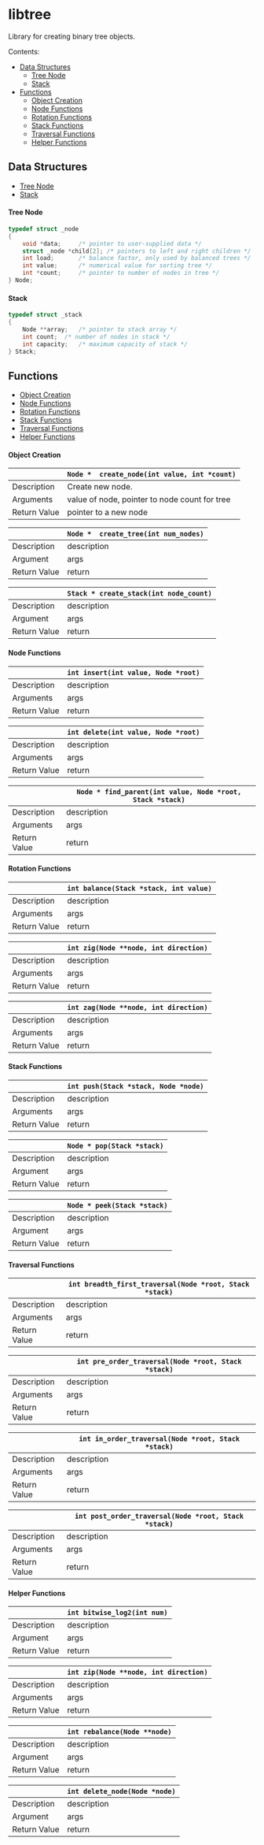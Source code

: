 # libtree
Library for creating binary tree objects.

Contents:
* [Data Structures](#data-structures)
	* [Tree Node](#tree-node)
	* [Stack](#stack)
* [Functions](#functions)
	* [Object Creation](#object-creation)
	* [Node Functions](#node-functions)
	* [Rotation Functions](#rotation-functions)
	* [Stack Functions](#stack-functions)
	* [Traversal Functions](#traversal-functions)
	* [Helper Functions](#helper-functions)

## Data Structures
* [Tree Node](#tree-node)
* [Stack](#stack)

#### Tree Node
```c
typedef struct _node
{
	void *data;		/* pointer to user-supplied data */
	struct _node *child[2];	/* pointers to left and right children */
	int load;		/* balance factor, only used by balanced trees */
	int value;		/* numerical value for sorting tree */
	int *count;		/* pointer to number of nodes in tree */
} Node;
```
#### Stack
```c
typedef struct _stack
{
	Node **array;	/* pointer to stack array */
	int count;	/* number of nodes in stack */
	int capacity;	/* maximum capacity of stack */
} Stack;
```

## Functions
* [Object Creation](#object-creation)
* [Node Functions](#node-functions)
* [Rotation Functions](#rotation-functions)
* [Stack Functions](#stack-functions)
* [Traversal Functions](#traversal-functions)
* [Helper Functions](#helper-functions)

#### Object Creation
| | `Node *  create_node(int value, int *count)` |
| ------------------- | ------------------- |
| Description | Create new node. |
| Arguments | value of node, pointer to node count for tree |
| Return Value | pointer to a new node |

| | `Node *  create_tree(int num_nodes)` |
| --- | --- |
| Description | description |
| Argument | args |
| Return Value | return |

| | `Stack * create_stack(int node_count)` |
| --- | --- |
| Description | description |
| Argument | args |
| Return Value | return |

#### Node Functions
| | `int insert(int value, Node *root)` |
| --- | --- |
| Description | description |
| Arguments | args |
| Return Value | return |

| | `int delete(int value, Node *root)` |
| --- | --- |
| Description | description |
| Arguments | args |
| Return Value | return |

| | `Node * find_parent(int value, Node *root, Stack *stack)` |
| --- | --- |
| Description | description |
| Arguments | args |
| Return Value | return |

#### Rotation Functions
| | `int balance(Stack *stack, int value)` |
| --- | --- |
| Description | description |
| Arguments | args |
| Return Value | return |

| | `int zig(Node **node, int direction)` |
| --- | --- |
| Description | description |
| Arguments | args |
| Return Value | return |

| | `int zag(Node **node, int direction)` |
| --- | --- |
| Description | description |
| Arguments | args |
| Return Value | return |

#### Stack Functions
| | `int push(Stack *stack, Node *node)` |
| --- | --- |
| Description | description |
| Arguments | args |
| Return Value | return |

| | `Node * pop(Stack *stack)` |
| --- | --- |
| Description | description |
| Argument | args |
| Return Value | return |

| | `Node * peek(Stack *stack)` |
| --- | --- |
| Description | description |
| Argument | args |
| Return Value | return |

#### Traversal Functions
| | `int breadth_first_traversal(Node *root, Stack *stack)` |
| --- | --- |
| Description | description |
| Arguments | args |
| Return Value | return |

| | `int pre_order_traversal(Node *root, Stack *stack)` |
| --- | --- |
| Description | description |
| Arguments | args |
| Return Value | return |

| | `int in_order_traversal(Node *root, Stack *stack)` |
| --- | --- |
| Description | description |
| Arguments | args |
| Return Value | return |

| | `int post_order_traversal(Node *root, Stack *stack)` |
| --- | --- |
| Description | description |
| Arguments | args |
| Return Value | return |

#### Helper Functions
| | `int bitwise_log2(int num)` |
| --- | --- |
| Description | description |
| Argument | args |
| Return Value | return |

| | `int zip(Node **node, int direction)` |
| --- | --- |
| Description | description |
| Arguments | args |
| Return Value | return |

| | `int rebalance(Node **node)` |
| --- | --- |
| Description | description |
| Argument | args |
| Return Value | return |

| | `int delete_node(Node *node)` |
| --- | --- |
| Description | description |
| Argument | args |
| Return Value | return |
